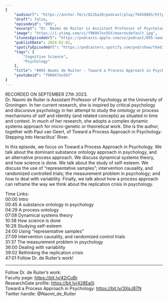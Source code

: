 ```yaml
---
{
	"audiourl": "https://anchor.fm/s/822ba20/podcast/play/76450865/https%3A%2F%2Fd3ctxlq1ktw2nl.cloudfront.net%2Fstaging%2F2023-8-27%2Ff08b5051-7cdf-7885-dced-b3d060c760db.m4a",
	"draft": false,
	"episodeid": "895",
	"excerpt": "Dr. Naomi de Ruiter is Assistant Professor of Psychology at the University of Groningen. In her current research, she is inspired by critical psychology and discursive psychology in her attempt to study the ontology or process mechanisms of self and identity (and related concepts) as situated in time and context. In much of her research, she adopts a complex dynamic systems approach for micro-genetic or theoretical work. She is the author, together with Paul van Geert, of Toward a Process Approach in Psychology: Stepping into Heraclitus' River.",
	"image": "https://i.ytimg.com/vi/f9K0X7ox5GY/maxresdefault.jpg",
	"itunesEpisodeUrl": "https://podcasts.apple.com/us/podcast/895-naomi-de-ruiter-toward-a-process-approach/id1451347236?i=1000643978276&uo=4",
	"publishDate": 2024-02-02,
	"spotifyEpisodeUrl": "https://podcasters.spotify.com/pod/show/thedissenter/episodes/895-Naomi-de-Ruiter---Toward-a-Process-Approach-in-Psychology-Stepping-into-Heraclitus-River-e29rjjh",
	"tags": [
		"Cognitive Science",
		"Psychology"
	],
	"title": "#895 Naomi de Ruiter - Toward a Process Approach in Psychology: Stepping into Heraclitus' River",
	"youtubeid": "f9K0X7ox5GY"
}
---
```

RECORDED ON SEPTEMBER 27th 2023.  
Dr. Naomi de Ruiter is Assistant Professor of Psychology at the University of Groningen. In her current research, she is inspired by critical psychology and discursive psychology in her attempt to study the ontology or process mechanisms of self and identity (and related concepts) as situated in time and context. In much of her research, she adopts a complex dynamic systems approach for micro-genetic or theoretical work. She is the author, together with Paul van Geert, of Toward a Process Approach in Psychology: Stepping into Heraclitus' River.

In this episode, we focus on Toward a Process Approach in Psychology. We talk about the dominant substance ontology approach in psychology, and an alternative process approach. We discuss dynamical systems theory, and how science is done. We talk about the study of self-esteem. We discuss the use of “representative samples”; intervention causality, and randomized controlled trials; the measurement problem in psychology; and how to deal with variability. Finally, we talk about how a process approach can reframe the way we think about the replication crisis in psychology.

Time Links:  
<time>00:00</time> Intro  
<time>00:45</time> A substance ontology in psychology  
<time>04:29</time> A process ontology  
<time>07:08</time> Dynamical systems theory  
<time>10:38</time> How science is done  
<time>16:28</time> Studying self-esteem  
<time>24:00</time> Using “representative samples”  
<time>27:09</time> Intervention causality, and randomized control trials  
<time>31:37</time> The measurement problem in psychology  
<time>36:00</time> Dealing with variability  
<time>39:02</time> Rethinking the replication crisis  
<time>47:01</time> Follow Dr. de Ruiter’s work!

---

Follow Dr. de Ruiter’s work:  
Faculty page: https://bit.ly/42jCuBr  
ResearchGate profile: https://bit.ly/428Ea0i  
Toward a Process Approach in Psychology: https://bit.ly/3XqJ87N  
Twitter handle: @Naomi_de_Ruiter
